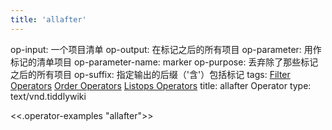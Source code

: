 ```yaml
---
title: 'allafter'
---
```


op-input: 一个项目清单
op-output: 在标记之后的所有项目
op-parameter: 用作标记的清单项目
op-parameter-name: marker
op-purpose: 丢弃除了那些标记之后的所有项目
op-suffix: 指定输出的后缀（'含'）包括标记
tags: [Filter Operators](#Filter%20Operators) [Order Operators](#Order%20Operators) [Listops Operators](#Listops%20Operators)
title: allafter Operator
type: text/vnd.tiddlywiki

<<.operator-examples "allafter">>
